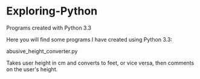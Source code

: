Exploring-Python
================

Programs created with Python 3.3

Here you will find some programs I have created using Python 3.3:



abusive_height_converter.py </n>

Takes user height in cm and converts to feet, or vice versa, then comments on the user's height.
